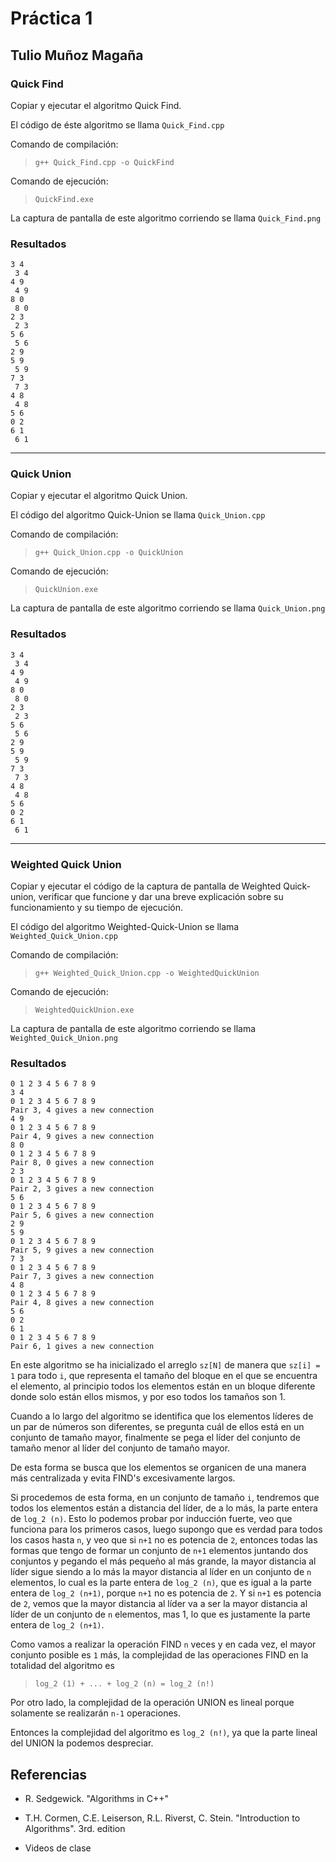 # Práctica 1

## Tulio Muñoz Magaña

### Quick Find

Copiar y ejecutar el algoritmo Quick Find.

El código de éste algoritmo se llama `Quick_Find.cpp`

Comando de compilación:

> `g++ Quick_Find.cpp -o QuickFind`

Comando de ejecución:

> `QuickFind.exe`

La captura de pantalla de este algoritmo corriendo se llama `Quick_Find.png` 

### Resultados

```
3 4  
 3 4  
4 9  
 4 9
8 0  
 8 0  
2 3 
 2 3 
5 6
 5 6  
2 9  
5 9  
 5 9
7 3
 7 3  
4 8 
 4 8 
5 6  
0 2  
6 1 
 6 1 
```

---

### Quick Union

Copiar y ejecutar el algoritmo Quick Union.

El código del algoritmo Quick-Union se llama `Quick_Union.cpp`

Comando de compilación:

> `g++ Quick_Union.cpp -o QuickUnion`

Comando de ejecución:

> `QuickUnion.exe`

La captura de pantalla de este algoritmo corriendo se llama `Quick_Union.png`

### Resultados

```
3 4  
 3 4  
4 9  
 4 9
8 0  
 8 0  
2 3 
 2 3 
5 6
 5 6  
2 9  
5 9  
 5 9
7 3
 7 3  
4 8 
 4 8 
5 6  
0 2  
6 1 
 6 1 
```


---
### Weighted Quick Union

Copiar y ejecutar el código de la captura de pantalla de Weighted Quick-union, verificar que funcione y dar una breve explicación sobre su funcionamiento y su tiempo de ejecución.

El código del algoritmo Weighted-Quick-Union se llama `Weighted_Quick_Union.cpp`

Comando de compilación:

> `g++ Weighted_Quick_Union.cpp -o WeightedQuickUnion`

Comando de ejecución:

> `WeightedQuickUnion.exe`

La captura de pantalla de este algoritmo corriendo se llama `Weighted_Quick_Union.png`

### Resultados

```
0 1 2 3 4 5 6 7 8 9
3 4  
0 1 2 3 4 5 6 7 8 9
Pair 3, 4 gives a new connection 
4 9
0 1 2 3 4 5 6 7 8 9  
Pair 4, 9 gives a new connection
8 0  
0 1 2 3 4 5 6 7 8 9
Pair 8, 0 gives a new connection  
2 3 
0 1 2 3 4 5 6 7 8 9
Pair 2, 3 gives a new connection 
5 6
0 1 2 3 4 5 6 7 8 9
Pair 5, 6 gives a new connection  
2 9  
5 9  
0 1 2 3 4 5 6 7 8 9
Pair 5, 9 gives a new connection
7 3
0 1 2 3 4 5 6 7 8 9
Pair 7, 3 gives a new connection 
4 8 
0 1 2 3 4 5 6 7 8 9
Pair 4, 8 gives a new connection 
5 6  
0 2  
6 1 
0 1 2 3 4 5 6 7 8 9
Pair 6, 1 gives a new connection

```

En este algoritmo se ha inicializado el arreglo `sz[N]` de manera que `sz[i] = 1` para todo `i`, que representa el tamaño del bloque en el que se encuentra el elemento, al principio todos los elementos están en un bloque diferente donde solo están ellos mismos, y por eso todos los tamaños son 1.  

Cuando a lo largo del algoritmo se identifica que los elementos líderes de un par de números son diferentes, se pregunta cuál de ellos está en un conjunto de tamaño mayor, finalmente se pega el líder del conjunto de tamaño menor al líder del conjunto de tamaño mayor.  

De esta forma se busca que los elementos se organicen de una manera más centralizada y evita FIND's excesivamente largos.   

Si procedemos de esta forma, en un conjunto de tamaño `i`, tendremos que todos los elementos están a distancia del líder, de a lo más, la parte entera de `log_2 (n)`. Esto lo podemos probar por inducción fuerte, veo que funciona para los primeros casos, luego supongo que es verdad para todos los casos hasta `n`, y veo que si `n+1` no es potencia de `2`, entonces todas las formas que tengo de formar un conjunto de `n+1` elementos juntando dos conjuntos y pegando el más pequeño al más grande, la mayor distancia al líder sigue siendo a lo más la mayor distancia al líder en un conjunto de `n` elementos, lo cual es la parte entera de `log_2 (n)`, que es igual a la parte entera de `log_2 (n+1)`, porque `n+1` no es potencia de `2`. Y si `n+1` es potencia de `2`, vemos que la mayor distancia al líder va a ser la mayor distancia al líder de un conjunto de `n` elementos, mas 1, lo que es justamente la parte entera de `log_2 (n+1)`.  

Como vamos a realizar la operación FIND `n` veces y en cada vez, el mayor conjunto posible es `1` más, la complejidad de las operaciones FIND en la totalidad del algoritmo es
> `log_2 (1) + ... + log_2 (n) = log_2 (n!)`

Por otro lado, la complejidad de la operación UNION es lineal porque solamente se realizarán `n-1` operaciones.

Entonces la complejidad del algoritmo es `log_2 (n!)`, ya que la parte lineal del UNION la podemos despreciar.





## Referencias

* R. Sedgewick. "Algorithms in C++"

* T.H. Cormen, C.E. Leiserson, R.L. Riverst, C. Stein. "Introduction to Algorithms". 3rd. edition

* Videos de clase


